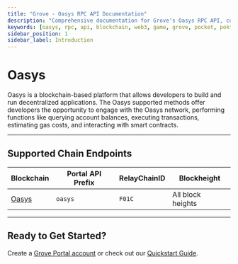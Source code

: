 ```yaml
---
title: "Grove - Oasys RPC API Documentation"
description: "Comprehensive documentation for Grove's Oasys RPC API, covering endpoint details and integration strategies for blockchain developers."
keywords: [oasys, rpc, api, blockchain, web3, game, grove, pocket, pokt, gamefi, hub]
sidebar_position: 1
sidebar_label: Introduction
---
```


# Oasys

Oasys is a blockchain-based platform that allows developers to build and run decentralized applications. The Oasys supported methods offer developers the opportunity to engage with the Oasys network, performing functions like querying account balances, executing transactions, estimating gas costs, and interacting with smart contracts.

---

## Supported Chain Endpoints

| Blockchain                                   | Portal API Prefix      | RelayChainID | Blockheight         |
| -------------------------------------------- | ---------------------- | ------------ | ------------------- |
| [Oasys](./endpoints/oasys)   | `oasys` | `F01C` | All block heights |

---

## Ready to Get Started?

Create a [Grove Portal account](https://portal.grove.city) or check out our [Quickstart Guide](/guides/getting-started/quickstart).
